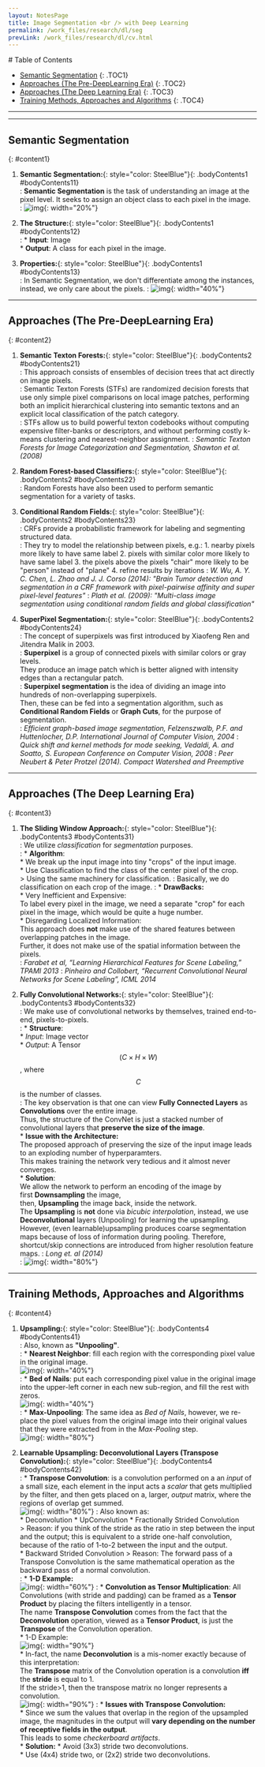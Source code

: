 ```yaml
---
layout: NotesPage
title: Image Segmentation <br /> with Deep Learning
permalink: /work_files/research/dl/seg
prevLink: /work_files/research/dl/cv.html
---
```


<div markdown="1" class = "TOC">
# Table of Contents

  * [Semantic Segmentation](#content1)
  {: .TOC1}
  * [Approaches (The Pre-DeepLearning Era)](#content2)
  {: .TOC2}
  * [Approaches (The Deep Learning Era)](#content3)
  {: .TOC3}
  * [Training Methods, Approaches and Algorithms](#content4)
  {: .TOC4}
</div>

***
***

## Semantic Segmentation
{: #content1}

1. **Semantic Segmentation:**{: style="color: SteelBlue"}{: .bodyContents1 #bodyContents11}  
    :   __Semantic Segmentation__ is the task of understanding an image at the pixel level. It seeks to assign an object class to each pixel in the image.  
    :   ![img](/main_files/cs231n/11/1.png){: width="20%"}


2. **The Structure:**{: style="color: SteelBlue"}{: .bodyContents1 #bodyContents12}  
    :   * __Input__: Image  
        * __Output__: A class for each pixel in the image.  

3. **Properties:**{: style="color: SteelBlue"}{: .bodyContents1 #bodyContents13}  
    :   In Semantic Segmentation, we don't differentiate among the instances, instead, we only care about the pixels.
    :   ![img](/main_files/cs231n/11/2.png){: width="40%"}  

***

## Approaches (The Pre-DeepLearning Era)
{: #content2}

1. **Semantic Texton Forests:**{: style="color: SteelBlue"}{: .bodyContents2 #bodyContents21}  
    :   This approach consists of ensembles of decision trees that act directly on image pixels.  
    :   Semantic Texton Forests (STFs) 
are randomized decision forests that use only simple pixel comparisons on local image patches, performing both an
implicit hierarchical clustering into semantic textons and an explicit local classification of the patch category.  
    :   STFs allow us to build powerful texton codebooks without computing expensive filter-banks or descriptors, and without performing costly k-means clustering and nearest-neighbor assignment.
    :   _Semantic Texton Forests for Image Categorization and Segmentation, Shawton et al. (2008)_

2. **Random Forest-based Classifiers:**{: style="color: SteelBlue"}{: .bodyContents2 #bodyContents22}  
    :   Random Forests have also been used to perform semantic segmentation for a variety of tasks.

3. **Conditional Random Fields:**{: style="color: SteelBlue"}{: .bodyContents2 #bodyContents23}  
    :   CRFs provide a probabilistic framework for labeling and segmenting structured data.  
    :   They try to model the relationship between pixels, e.g.:
        1. nearby pixels more likely to have same label
        2. pixels with similar color more likely to have same label
        3. the pixels above the pixels "chair" more likely to be "person" instead of "plane"
        4. refine results by iterations
    :   _W. Wu, A. Y. C. Chen, L. Zhao and J. J. Corso (2014): "Brain Tumor detection and segmentation in a CRF framework with pixel-pairwise affinity and super pixel-level features"_
    :   _Plath et al. (2009): "Multi-class image segmentation using conditional random fields and global classification"_

4. **SuperPixel Segmentation:**{: style="color: SteelBlue"}{: .bodyContents2 #bodyContents24}  
    :   The concept of superpixels was first introduced by Xiaofeng Ren and Jitendra Malik in 2003.  
    :   __Superpixel__ is a group of connected pixels with similar colors or gray levels.  
        They produce an image patch which is better aligned with intensity edges than a rectangular patch.  
    :   __Superpixel segmentation__ is the idea of dividing an image into hundreds of non-overlapping superpixels.  
        Then, these can be fed into a segmentation algorithm, such as __Conditional Random Fields__ or __Graph Cuts__, for the purpose of segmentation.  
    :   _Efficient graph-based image segmentation, Felzenszwalb, P.F. and Huttenlocher, D.P. International Journal of Computer Vision, 2004_
    :   _Quick shift and kernel methods for mode seeking, Vedaldi, A. and Soatto, S. European Conference on Computer Vision, 2008_
    :   _Peer Neubert & Peter Protzel (2014). Compact Watershed and Preemptive_  

***

## Approaches (The Deep Learning Era)
{: #content3}

1. **The Sliding Window Approach:**{: style="color: SteelBlue"}{: .bodyContents3 #bodyContents31}  
    :   We utilize _classification_ for _segmentation_ purposes.  
    :   * __Algorithm__:    
            * We break up the input image into tiny "crops" of the input image.  
            * Use Classification to find the class of the center pixel of the crop.  
                > Using the same machinery for classification.
    :   Basically, we do classification on each crop of the image.
    :   * __DrawBacks:__  
            * Very Inefficient and Expensive:  
                To label every pixel in the image, we need a separate "crop" for each pixel in the image, which would be quite a huge number.  
            * Disregarding Localized Information:  
                This approach does __not__ make use of the shared features between overlapping patches in the image.  
                Further, it does not make use of the spatial information between the pixels.  
    :   _Farabet et al, “Learning Hierarchical Features for Scene Labeling,” TPAMI 2013_
    :   _Pinheiro and Collobert, “Recurrent Convolutional Neural Networks for Scene Labeling”, ICML 2014_

2. **Fully Convolutional Networks:**{: style="color: SteelBlue"}{: .bodyContents3 #bodyContents32}  
    :   We make use of convolutional networks by themselves, trained end-to-end, pixels-to-pixels.  
    :   * __Structure__:  
            * _Input_: Image vector  
            * _Output_: A Tensor $$(C \times H \times W)$$, where $$C$$ is the number of classes.  
    :   The key observation is that one can view __Fully Connected Layers__ as __Convolutions__ over the entire image.  
        Thus, the structure of the ConvNet is just a stacked number of convolutional layers that __preserve the size of the image__.  
        * __Issue with the Architecture:__   
            The proposed approach of preserving the size of the input image leads to an exploding number of hyperparamters.  
            This makes training the network very tedious and it almost never converges.  
        * __Solution__:  
            We allow the network to perform an encoding of the image by   
            first __Downsampling__ the image,  
            then, __Upsampling__ the image back, inside the network.  
            The __Upsampling__ is __not__ done via _bicubic interpolation_, instead, we use __Deconvolutional__ layers (Unpooling) for learning the upsampling.   
            However, (even learnable)upsampling produces coarse segmentation maps because of loss of information during pooling. Therefore, shortcut/skip connections are introduced from higher resolution feature maps. 
    :   _Long et. al (2014)_  
    :   ![img](/main_files/cs231n/11/3.png){: width="80%"}

***

## Training Methods, Approaches and Algorithms 
{: #content4}

1. **Upsampling:**{: style="color: SteelBlue"}{: .bodyContents4 #bodyContents41}  
    :   Also, known as __"Unpooling"__.  
    :   * __Nearest Neighbor__: fill each region with the corresponding pixel value in the original image.  
            ![img](/main_files/cs231n/11/4.png){: width="40%"}  
    :   * __Bed of Nails__: put each corresponding pixel value in the original image into the upper-left corner in each new sub-region, and fill the rest with zeros.   
            ![img](/main_files/cs231n/11/5.png){: width="40%"}  
    :   * __Max-Unpooling__: The same idea as _Bed of Nails_, however, we re-place the pixel values from the original image into their original values that they were extracted from in the _Max-Pooling_ step.  
            ![img](/main_files/cs231n/11/6.png){: width="80%"}

2. **Learnable Upsampling: Deconvolutional Layers (Transpose Convolution):**{: style="color: SteelBlue"}{: .bodyContents4 #bodyContents42}  
    :   * __Transpose Convolution__: is a convolution performed on a an _input_ of a small size, each element in the input acts a _scalar_ that gets multiplied by the filter, and then gets placed on a, larger, _output_ matrix, where the regions of overlap get summed.   
        ![img](/main_files/cs231n/11/7.png){: width="80%"}
    :   Also known as:  
        * Deconvolution
        * UpConvolution
        * Fractionally Strided Convolution  
            > Reason: if you think of the stride as the ratio in step between the input and the output; this is equivalent to a stride one-half convolution, because of the ratio of 1-to-2 between the input and the output.  
        * Backward Strided Convolution
            > Reason: The forward pass of a Transpose Convolution is the same mathematical operation as the backward pass of a normal convolution.   
    :   * __1-D Example:__  
            ![img](/main_files/cs231n/11/8.png){: width="60%"}
    :   * __Convolution as Tensor Multiplication__: All Convolutions (with stride and padding) can be framed as a __Tensor Product__ by placing the filters intelligently in a tensor.  
            The name __Transpose Convolution__ comes from the fact that the __Deconvolution__ operation, viewed as a __Tensor Product__, is just the __Transpose__ of the Convolution operation.  
            * 1-D Example:   
                ![img](/main_files/cs231n/11/9.png){: width="90%"}  
            * In-fact, the name __Deconvolution__ is a mis-nomer exactly because of this interpretation:  
                The __Transpose__ matrix of the Convolution operation is a convolution __iff__ the __stride__ is equal to 1.  
                If the stride>1, then the transpose matrix no longer represents a convolution.  
                    ![img](/main_files/cs231n/11/10.png){: width="90%"}
    :   * __Issues with Transpose Convolution:__    
            * Since we sum the values that overlap in the region of the upsampled image, the magnitudes in the output will __vary depending on the number of receptive fields in the output__.  
                This leads to some _checkerboard artifacts_.  
        * __Solution:__ 
            * Avoid (3x3) stride two deconvolutions.  
            * Use (4x4) stride two, or (2x2) stride two deconvolutions. 